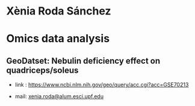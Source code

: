 # Xènia Roda Sánchez

# Omics data analysis 
## GeoDatset: Nebulin deficiency effect on quadriceps/soleus
- link : https://www.ncbi.nlm.nih.gov/geo/query/acc.cgi?acc=GSE70213

- mail: xenia.roda@alum.esci.upf.edu




